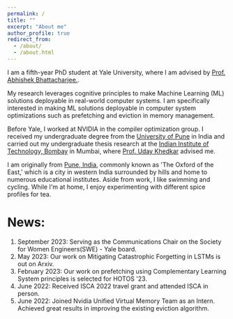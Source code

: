 ```yaml
---
permalink: /
title: ""
excerpt: "About me"
author_profile: true
redirect_from: 
  - /about/
  - /about.html
---
```

I am a fifth-year PhD student at Yale University, where I am advised by [Prof. Abhishek Bhattacharjee.](https://www.cs.yale.edu/homes/abhishek/). 

My research leverages cognitive principles to make Machine Learning (ML)  solutions deployable in real-world computer systems. I am specifically interested in making ML solutions deployable in computer system optimizations such as prefetching and eviction in memory management.  

Before Yale, I worked at NVIDIA in the compiler optimization group. I received my undergraduate degree from the [University of Pune](http://www.unipune.ac.in/) in India and carried out my undergraduate thesis research at the [Indian Institute of Technology, Bombay](https://www.iitb.ac.in/) in Mumbai, where [Prof. Uday Khedkar](https://www.cse.iitb.ac.in/~uday/) advised me.

I am originally from [Pune, India](https://pune.gov.in/), commonly known as 'The Oxford of the East,' which is a city in western India surrounded by hills and home to numerous educational institutes. Aside from work, I like swimming and cycling. While I'm at home, I enjoy experimenting with different spice profiles for tea.


News:
======
1.  September 2023: Serving as the Communications Chair on the Society for Women Engineers(SWE) - Yale board.
2.  May 2023: Our work on Mitigating Catastrophic Forgetting in LSTMs is out on Arxiv.
3.  February 2023: Our work on prefetching using Complementary Learning System principles is selected for HOTOS '23.
4.  June 2022: Received ISCA 2022 travel grant and attended ISCA in person.
5.  June 2022: Joined Nvidia Unified Virtual Memory Team as an Intern. Achieved great results in improving the existing eviction algorithm.

